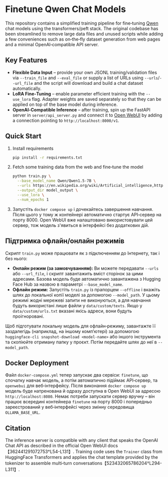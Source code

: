 # Finetune Qwen Chat Models

This repository contains a simplified training pipeline for fine‑tuning
[Qwen](https://huggingface.co/Qwen) chat models using the
transformers/peft stack.  The original codebase has been streamlined to
remove large data files and unused scripts while adding a few
conveniences such as on‑the‑fly dataset generation from web pages and a
minimal OpenAI‑compatible API server.

## Key Features

- **Flexible Data Input** – provide your own JSONL training/validation
  files via `--train_file` and `--eval_file` or supply a list of URLs
  using `--urls`/`--url_file` and the script will download and build a
  chat dataset automatically.
- **LoRA Fine‑Tuning** – enable parameter efficient training with the
  `--use_lora` flag.  Adapter weights are saved separately so that they
  can be applied on top of the base model during inference.
- **OpenAI‑Compatible Inference** – after training, spin up the
  FastAPI server in `server/api_server.py` and connect it to
  [Open WebUI](https://github.com/open-webui/open-webui) by adding a
  connection pointing to `http://localhost:8000/v1`.

## Quick Start

1.  Install requirements

    ```sh
    pip install -r requirements.txt
    ```

2.  Fetch some training data from the web and fine‑tune the model

    ```sh
    python train.py \
      --base_model_name Qwen/Qwen1.5-7B \
      --urls https://en.wikipedia.org/wiki/Artificial_intelligence,https://en.wikipedia.org/wiki/Machine_learning \
      --output_dir model_output \
      --use_lora \
      --num_epochs 1
    ```

3.  Запустіть `docker compose up` і дочекайтесь завершення навчання. Після
    цього у тому ж контейнері автоматично стартує API‑сервер на порту 8000.
    Open WebUI вже налаштовано використовувати цей сервер, тож модель
    з'явиться в інтерфейсі без додаткових дій.

## Підтримка офлайн/онлайн режимів

Скрипт `train.py` може працювати як з підключенням до Інтернету, так і без нього:

- **Онлайн режим (за замовчуванням):** Ви можете передавати `--urls` або `--url_file`, і
  скрипт завантажить вміст сторінок за цими адресами. Базова модель буде
  автоматично завантажена з Hugging Face Hub за назвою в параметрі
  `--base_model_name`.
- **Офлайн режим:** Запустіть `train.py` із прапорцем `--offline` і вкажіть
  шлях до локальної копії моделі за допомогою `--model_path`. У цьому
  режимі жодні мережеві запити не виконуються, а для навчання будуть
  використані лише файли у `data/custom/texts`. Якщо у `data/custom/urls.txt`
  вказані якісь адреси, вони будуть проігноровані.

Щоб підготувати локальну модель для офлайн‑режиму, завантажте її
заздалегідь (наприклад, на іншому комп’ютері) за допомогою
`huggingface-cli snapshot-download <model-name>` або іншого інструмента
та скопіюйте отриману папку у проєкт. Потім передайте шлях до неї в
`--model_path`.

## Docker Deployment

Файл `docker-compose.yml` тепер запускає два сервіси: `finetune`, що
спочатку навчає модель, а потім автоматично підіймає API‑сервер, та
`openwebui` для веб‑інтерфейсу. Після виконання `docker compose up`
модель буде натренована й одразу доступна в Open WebUI за адресою
`http://localhost:8080`. Немає потреби запускати сервер вручну – він
працює всередині контейнера `finetune` на порту 8000 і
попередньо зареєстрований у веб‑інтерфейсі через змінну середовища
`OLLAMA_BASE_URL`.

## Citation

The inference server is compatible with any client that speaks the
OpenAI Chat API as described in the official Open WebUI docs
【362441291072753†L54-L131】.  Training code uses the `Trainer` class from
HuggingFace Transformers and applies the chat template provided by the
tokenizer to assemble multi‑turn conversations【523432065786204†L294-L311】.